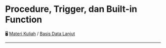# Procedure, Trigger, dan Built-in Function

🖥️ [Materi Kuliah](../../) / [Basis Data Lanjut](../2020-2021)

---
